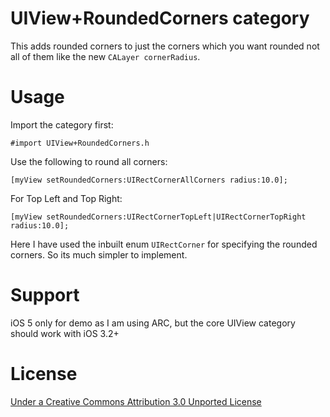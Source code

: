 UIView+RoundedCorners category
================
This adds rounded corners to just the corners which you want rounded not all of them like the new `CALayer cornerRadius`.

Usage
================
Import the category first:

`#import UIView+RoundedCorners.h`

Use the following to round all corners:

`[myView setRoundedCorners:UIRectCornerAllCorners radius:10.0];`

For Top Left and Top Right:

`[myView setRoundedCorners:UIRectCornerTopLeft|UIRectCornerTopRight radius:10.0];`

Here I have used the inbuilt enum `UIRectCorner` for specifying the rounded corners. So its much simpler to implement.

Support
================
iOS 5 only for demo as I am using ARC, but the core UIView category should work with iOS 3.2+

License
================
[Under a Creative Commons Attribution 3.0 Unported License](http://creativecommons.org/licenses/by/3.0/)